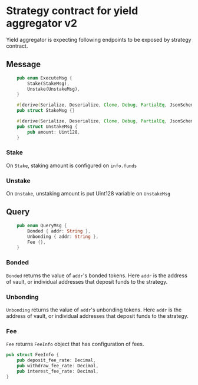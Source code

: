 # Strategy contract for yield aggregator v2

Yield aggregator is expecting following endpoints to be exposed by strategy contract.

## Message

```rs
    pub enum ExecuteMsg {
        Stake(StakeMsg),
        Unstake(UnstakeMsg),
    }

    #[derive(Serialize, Deserialize, Clone, Debug, PartialEq, JsonSchema)]
    pub struct StakeMsg {}

    #[derive(Serialize, Deserialize, Clone, Debug, PartialEq, JsonSchema)]
    pub struct UnstakeMsg {
        pub amount: Uint128,
    }
```

### Stake

On `Stake`, staking amount is configured on `info.funds`

### Unstake

On `Unstake`, unstaking amount is put Uint128 variable on `UnstakeMsg`

## Query

````rs
    pub enum QueryMsg {
        Bonded { addr: String },
        Unbonding { addr: String },
        Fee {},
    }
````

### Bonded

`Bonded` returns the value of `addr`'s bonded tokens.
Here `addr` is the address of vault, or individual addresses that deposit funds to the strategy.

### Unbonding

`Unbonding` returns the value of `addr`'s unbonding tokens.
Here `addr` is the address of vault, or individual addresses that deposit funds to the strategy.

### Fee

`Fee` returns `FeeInfo` object that has configuration of fees.

```rs
pub struct FeeInfo {
    pub deposit_fee_rate: Decimal,
    pub withdraw_fee_rate: Decimal,
    pub interest_fee_rate: Decimal,
}
```
